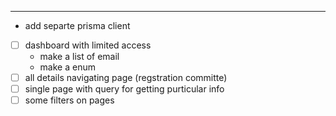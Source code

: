 ---

- add separte prisma client
- [ ] dashboard with limited access
  - make a list of email
  - make a enum
- [ ] all details navigating page (regstration committe)
- [ ] single page with query for getting purticular info
- [ ] some filters on pages
